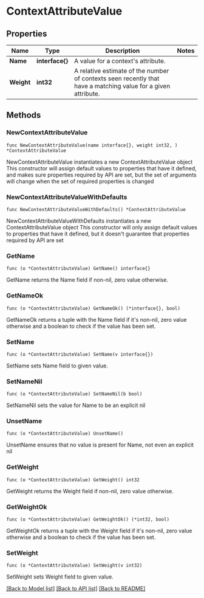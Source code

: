 # ContextAttributeValue

## Properties

Name | Type | Description | Notes
------------ | ------------- | ------------- | -------------
**Name** | **interface{}** | A value for a context&#39;s attribute. | 
**Weight** | **int32** | A relative estimate of the number of contexts seen recently that have a matching value for a given attribute. | 

## Methods

### NewContextAttributeValue

`func NewContextAttributeValue(name interface{}, weight int32, ) *ContextAttributeValue`

NewContextAttributeValue instantiates a new ContextAttributeValue object
This constructor will assign default values to properties that have it defined,
and makes sure properties required by API are set, but the set of arguments
will change when the set of required properties is changed

### NewContextAttributeValueWithDefaults

`func NewContextAttributeValueWithDefaults() *ContextAttributeValue`

NewContextAttributeValueWithDefaults instantiates a new ContextAttributeValue object
This constructor will only assign default values to properties that have it defined,
but it doesn't guarantee that properties required by API are set

### GetName

`func (o *ContextAttributeValue) GetName() interface{}`

GetName returns the Name field if non-nil, zero value otherwise.

### GetNameOk

`func (o *ContextAttributeValue) GetNameOk() (*interface{}, bool)`

GetNameOk returns a tuple with the Name field if it's non-nil, zero value otherwise
and a boolean to check if the value has been set.

### SetName

`func (o *ContextAttributeValue) SetName(v interface{})`

SetName sets Name field to given value.


### SetNameNil

`func (o *ContextAttributeValue) SetNameNil(b bool)`

 SetNameNil sets the value for Name to be an explicit nil

### UnsetName
`func (o *ContextAttributeValue) UnsetName()`

UnsetName ensures that no value is present for Name, not even an explicit nil
### GetWeight

`func (o *ContextAttributeValue) GetWeight() int32`

GetWeight returns the Weight field if non-nil, zero value otherwise.

### GetWeightOk

`func (o *ContextAttributeValue) GetWeightOk() (*int32, bool)`

GetWeightOk returns a tuple with the Weight field if it's non-nil, zero value otherwise
and a boolean to check if the value has been set.

### SetWeight

`func (o *ContextAttributeValue) SetWeight(v int32)`

SetWeight sets Weight field to given value.



[[Back to Model list]](../README.md#documentation-for-models) [[Back to API list]](../README.md#documentation-for-api-endpoints) [[Back to README]](../README.md)


